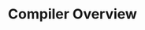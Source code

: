---
title: Compiler Overview
description: This page describes the lifecycle for the Scala 3 compiler.
redirect_to: https://dotty.epfl.ch/docs/contributing/architecture/lifecycle.html
---